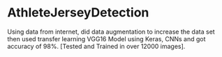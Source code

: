 # AthleteJerseyDetection
Using data from internet, did data augmentation to increase the data set then used transfer learning VGG16 Model using Keras, CNNs and got accuracy of 98%. [Tested and Trained in over 12000 images]. 
